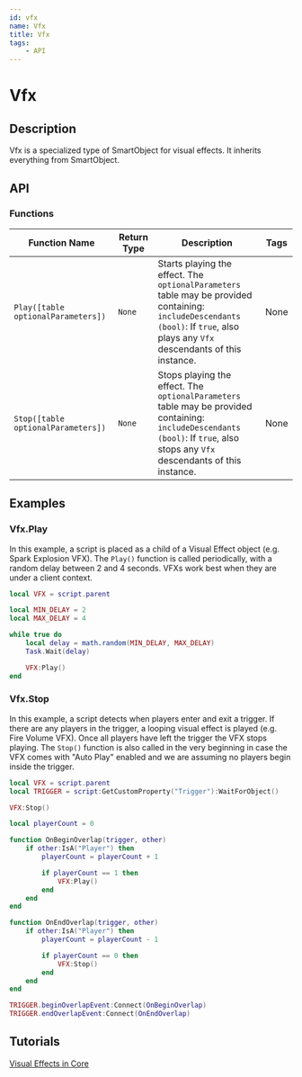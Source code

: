 ```yaml
---
id: vfx
name: Vfx
title: Vfx
tags:
    - API
---
```


# Vfx

## Description

Vfx is a specialized type of SmartObject for visual effects. It inherits everything from SmartObject.

## API

### Functions

| Function Name | Return Type | Description | Tags |
| -------- | ----------- | ----------- | ---- |
| `Play([table optionalParameters])` | `None` | Starts playing the effect. The `optionalParameters` table may be provided containing:<br/> `includeDescendants (bool)`: If `true`, also plays any `Vfx` descendants of this instance. | None |
| `Stop([table optionalParameters])` | `None` | Stops playing the effect. The `optionalParameters` table may be provided containing:<br/> `includeDescendants (bool)`: If `true`, also stops any `Vfx` descendants of this instance. | None |

## Examples

### Vfx.Play

In this example, a script is placed as a child of a Visual Effect object (e.g. Spark Explosion VFX). The `Play()` function is called periodically, with a random delay between 2 and 4 seconds. VFXs work best when they are under a client context.

```lua
local VFX = script.parent

local MIN_DELAY = 2
local MAX_DELAY = 4

while true do
    local delay = math.random(MIN_DELAY, MAX_DELAY)
    Task.Wait(delay)

    VFX:Play()
end
```

### Vfx.Stop

In this example, a script detects when players enter and exit a trigger. If there are any players in the trigger, a looping visual effect is played (e.g. Fire Volume VFX). Once all players have left the trigger the VFX stops playing. The `Stop()` function is also called in the very beginning in case the VFX comes with "Auto Play" enabled and we are assuming no players begin inside the trigger.

```lua
local VFX = script.parent
local TRIGGER = script:GetCustomProperty("Trigger"):WaitForObject()

VFX:Stop()

local playerCount = 0

function OnBeginOverlap(trigger, other)
    if other:IsA("Player") then
        playerCount = playerCount + 1

        if playerCount == 1 then
            VFX:Play()
        end
    end
end

function OnEndOverlap(trigger, other)
    if other:IsA("Player") then
        playerCount = playerCount - 1

        if playerCount == 0 then
            VFX:Stop()
        end
    end
end

TRIGGER.beginOverlapEvent:Connect(OnBeginOverlap)
TRIGGER.endOverlapEvent:Connect(OnEndOverlap)
```

## Tutorials

[Visual Effects in Core](../tutorials/vfx_tutorial.md)

